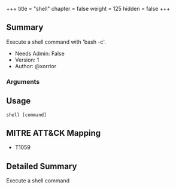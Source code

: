 +++
title = "shell"
chapter = false
weight = 125
hidden = false
+++

## Summary
Execute a shell command with 'bash -c'.
  
- Needs Admin: False  
- Version: 1  
- Author: @xorrior  

### Arguments

## Usage

```
shell [command]
```

## MITRE ATT&CK Mapping

- T1059  
## Detailed Summary

Execute a shell command